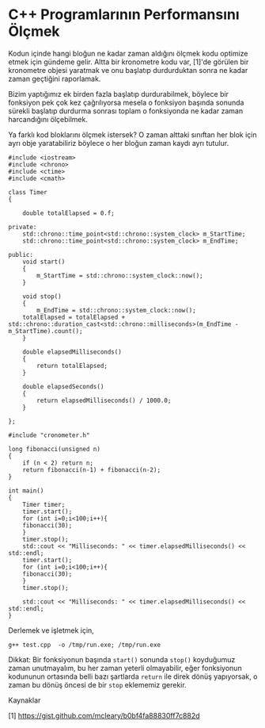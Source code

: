# C++ Programlarının Performansını Ölçmek

Kodun içinde hangi bloğun ne kadar zaman aldığını ölçmek kodu optimize
etmek için gündeme gelir. Altta bir kronometre kodu var, [1]'de
görülen bir kronometre objesi yaratmak ve onu başlatıp durdurduktan
sonra ne kadar zaman geçtiğini raporlamak.

Bizim yaptığımız ek birden fazla başlatıp durdurabilmek, böylece bir
fonksiyon pek çok kez çağrılıyorsa mesela o fonksiyon başında sonunda
sürekli başlatıp durdurma sonrası toplam o fonksiyonda ne kadar zaman
harcandığını ölçebilmek. 

Ya farklı kod bloklarını ölçmek istersek? O zaman alttaki sınıftan her
blok için ayrı obje yaratabiliriz böylece o her bloğun zaman kaydı
ayrı tutulur.


```clike
#include <iostream>
#include <chrono>
#include <ctime>
#include <cmath>

class Timer
{

    double totalElapsed = 0.f;

private:
    std::chrono::time_point<std::chrono::system_clock> m_StartTime;
    std::chrono::time_point<std::chrono::system_clock> m_EndTime;
    
public:
    void start()
    {
        m_StartTime = std::chrono::system_clock::now();
    }
    
    void stop()
    {
        m_EndTime = std::chrono::system_clock::now();
	totalElapsed = totalElapsed + std::chrono::duration_cast<std::chrono::milliseconds>(m_EndTime - m_StartTime).count();
    }
    
    double elapsedMilliseconds()
    {        
        return totalElapsed;
    }
    
    double elapsedSeconds()
    {
        return elapsedMilliseconds() / 1000.0;
    }

};

```

```clike
#include "cronometer.h"

long fibonacci(unsigned n)
{
    if (n < 2) return n;
    return fibonacci(n-1) + fibonacci(n-2);
}

int main()
{    
    Timer timer;
    timer.start();
    for (int i=0;i<100;i++){
	fibonacci(30);
    }
    timer.stop();
    std::cout << "Milliseconds: " << timer.elapsedMilliseconds() << std::endl;
    timer.start();
    for (int i=0;i<100;i++){
	fibonacci(30);
    }
    timer.stop();
    
    std::cout << "Milliseconds: " << timer.elapsedMilliseconds() << std::endl;
}
```

Derlemek ve işletmek için,

```
g++ test.cpp  -o /tmp/run.exe; /tmp/run.exe
```

Dikkat: Bir fonksiyonun başında `start()` sonunda `stop()` koyduğumuz
zaman unutmayalım, bu her zaman yeterli olmayabilir, eğer fonksiyonun
kodununun ortasında belli bazı şartlarda `return` ile direk dönüş
yapıyorsak, o zaman bu dönüş öncesi de bir `stop` eklememiz gerekir.



Kaynaklar

[1] https://gist.github.com/mcleary/b0bf4fa88830ff7c882d


